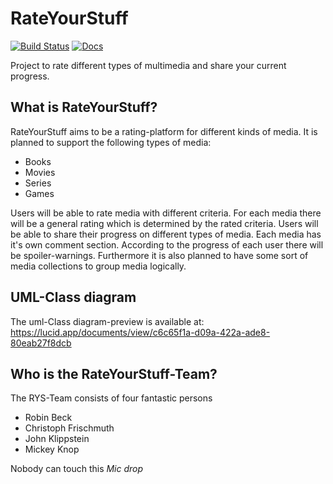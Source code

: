 # RateYourStuff
[![Build Status](https://github.com/jonashackt/java1-start/workflows/build/badge.svg)](https://github.com/fh-erfurt/RateYourStuff/actions)
[![Docs](https://img.shields.io/badge/javadoc-see%20here-9cf.svg?style=flat&logo=java)](https://fh-erfurt.github.io/RateYourStuff)

Project to rate different types of multimedia and share your current progress.


## What is RateYourStuff?
RateYourStuff aims to be a rating-platform for different kinds of media. It is planned to support the following types of media:
- Books
- Movies
- Series
- Games

Users will be able to rate media with different criteria. For each media there will be a general rating which is determined by the rated criteria. Users will be able to share their progress on different types of media. Each media has it's own comment section. According to the progress of each user there will be spoiler-warnings. Furthermore it is also planned to have some sort of media collections to group media logically.


## UML-Class diagram 
The uml-Class diagram-preview is available at: https://lucid.app/documents/view/c6c65f1a-d09a-422a-ade8-80eab27f8dcb

## Who is the RateYourStuff-Team?
The RYS-Team consists of four fantastic persons
- Robin Beck
- Christoph Frischmuth
- John Klippstein
- Mickey Knop

Nobody can touch this *Mic drop*

